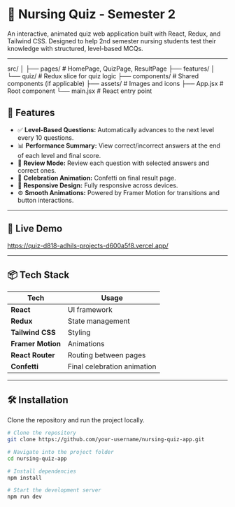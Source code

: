 # 🧠 Nursing Quiz - Semester 2

An interactive, animated quiz web application built with React, Redux, and Tailwind CSS. Designed to help 2nd semester nursing students test their knowledge with structured, level-based MCQs.

---


src/
│
├── pages/               # HomePage, QuizPage, ResultPage
├── features/
│   └── quiz/            # Redux slice for quiz logic
├── components/          # Shared components (if applicable)
├── assets/              # Images and icons
├── App.jsx              # Root component
└── main.jsx             # React entry point


## 🌟 Features

- ✅ **Level-Based Questions:** Automatically advances to the next level every 10 questions.
- 📊 **Performance Summary:** View correct/incorrect answers at the end of each level and final score.
- 🔁 **Review Mode:** Review each question with selected answers and correct ones.
- 🎉 **Celebration Animation:** Confetti on final result page.
- 📱 **Responsive Design:** Fully responsive across devices.
- ⚙️ **Smooth Animations:** Powered by Framer Motion for transitions and button interactions.

---

## 🚀 Live Demo

https://quiz-d818-adhils-projects-d600a5f8.vercel.app/

---

## 📦 Tech Stack

| Tech        | Usage                  |
|-------------|------------------------|
| **React**   | UI framework           |
| **Redux**   | State management       |
| **Tailwind CSS** | Styling          |
| **Framer Motion** | Animations     |
| **React Router** | Routing between pages |
| **Confetti** | Final celebration animation |

---

## 🛠️ Installation

Clone the repository and run the project locally.

```bash
# Clone the repository
git clone https://github.com/your-username/nursing-quiz-app.git

# Navigate into the project folder
cd nursing-quiz-app

# Install dependencies
npm install

# Start the development server
npm run dev

